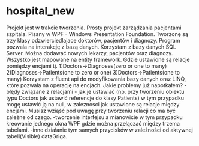 # hospital_new
Projekt jest w trakcie tworzenia.
Prosty projekt zarządzania pacjentami szpitala. Pisany w WPF - Windows Presentation Foundation.
Tworzonę są trzy klasy odzwierciedlajace doktorów, pacjentów i diagnozy.
Program pozwala na interakcję z bazą danych. Korzystam z bazy danych SQL Server.
Można dodawać nowych lekarzy, pacjentów oraz diagnozy. Wszystko jest mapowane na entity framework.
Gdzie ustawione są relacje pomiędzy encjami tj.
1)Doctors->Diagnoses(zero or one to many)
2)Diagnoses->Patients(one to zero or one)
3)Doctors->Patients(one to many)
Korzystam z fluent api do modyfikowania bazy danych oraz LINQ, które pozwala na operację na encjach.
Jakie problemy już napotkałem? 
-błędy związane z relacjami - jak je ustawiać (np. przy tworzeniu obiektu typu Doctors jak ustawić referencje do klasy Patients)
w tym przypadku mogę ustawić ją na null, w zaleznosci jak ustawione są relacje między encjami.
Musisz wziąść pod uwagę przy tworzeniu relacji co ma być zależne od czego.
-tworzenie interfejsu a mianowicie w tym przypadku kreowanie jednego okna WPF gdzie można przełączać między trzema tabelami.
-inne działanie tym samych przycisków w zależności od aktywnej tabeli(Visible) dataGriga.

